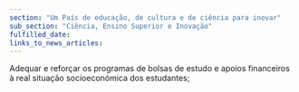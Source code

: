 ```yaml
---
section: "Um País de educação, de cultura e de ciência para inovar"
sub_section: "Ciência, Ensino Superior e Inovação"
fulfilled_date:
links_to_news_articles:
---
```


Adequar e reforçar os programas de bolsas de estudo e apoios financeiros à real situação socioeconómica dos estudantes;